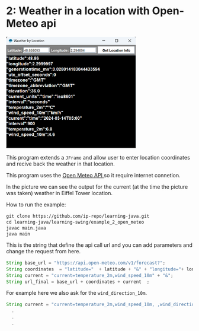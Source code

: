 # 2: Weather in a location with Open-Meteo api

<img src="example_2_open_meteo/screen-open-meteo.png" width="350" height="300">

This program extends a `JFrame` and allow user to enter location coordinates and recive back the weather in that location. 

This program uses the <a href="https://open-meteo.com/"> Open Meteo API </a> so it require internet connetion.

In the picture we can see the output for the current (at the time the picture was taken)  weather in Eiffel Tower location.

How to run the example:

```console
git clone https://github.com/ip-repo/learning-java.git
cd learning-java/learning-swing/example_2_open_meteo
javac main.java
java main
```

This is the string that define the api call url and you can add parameters and change the request from here.

```Java
String base_url = "https://api.open-meteo.com/v1/forecast?";
String coordinates  = "latitude="  + latitude + "&" + "longitude="+ longitude + "&";
String current = "current=temperature_2m,wind_speed_10m" + "&";
String url_final = base_url + coordinates + current  ;

```
For example here we also ask for the `wind_direction_10m`.
```Java
String current = "current=temperature_2m,wind_speed_10m, ,wind_direction_10m" + "&";
  .
  .
  .
```
